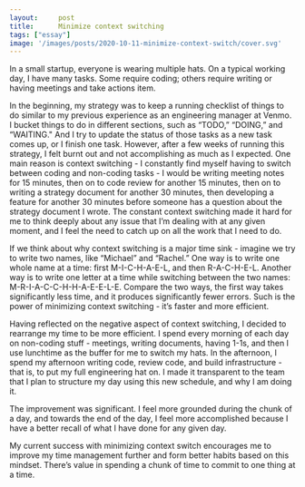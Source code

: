 ```yaml
---
layout:     post
title:      Minimize context switching
tags: ["essay"]
image: '/images/posts/2020-10-11-minimize-context-switch/cover.svg'
---
```


In a small startup, everyone is wearing multiple hats. On a typical working day, I have many tasks. Some require coding; others require writing or having meetings and take actions item. 

In the beginning, my strategy was to keep a running checklist of things to do similar to my previous experience as an engineering manager at Venmo. I bucket things to do in different sections, such as “TODO,” “DOING,” and “WAITING." And I try to update the status of those tasks as a new task comes up, or I finish one task. However, after a few weeks of running this strategy, I felt burnt out and not accomplishing as much as I expected. One main reason is context switching - I constantly find myself having to switch between coding and non-coding tasks - I would be writing meeting notes for 15 minutes, then on to code review for another 15 minutes, then on to writing a strategy document for another 30 minutes, then developing a feature for another 30 minutes before someone has a question about the strategy document I wrote. The constant context switching made it hard for me to think deeply about any issue that I’m dealing with at any given moment, and I feel the need to catch up on all the work that I need to do.

If we think about why context switching is a major time sink - imagine we try to write two names, like “Michael” and “Rachel.” One way is to write one whole name at a time: first M-I-C-H-A-E-L, and then R-A-C-H-E-L. Another way is to write one letter at a time while switching between the two names: M-R-I-A-C-C-H-H-A-E-E-L-E. Compare the two ways, the first way takes significantly less time, and it produces significantly fewer errors. Such is the power of minimizing context switching - it’s faster and more efficient.

Having reflected on the negative aspect of context switching, I decided to rearrange my time to be more efficient. I spend every morning of each day on non-coding stuff - meetings, writing documents, having 1-1s, and then I use lunchtime as the buffer for me to switch my hats. In the afternoon, I spend my afternoon writing code, review code, and build infrastructure - that is, to put my full engineering hat on. I made it transparent to the team that I plan to structure my day using this new schedule, and why I am doing it.

The improvement was significant. I feel more grounded during the chunk of a day, and towards the end of the day, I feel more accomplished because I have a better recall of what I have done for any given day.

My current success with minimizing context switch encourages me to improve my time management further and form better habits based on this mindset. There’s value in spending a chunk of time to commit to one thing at a time.
